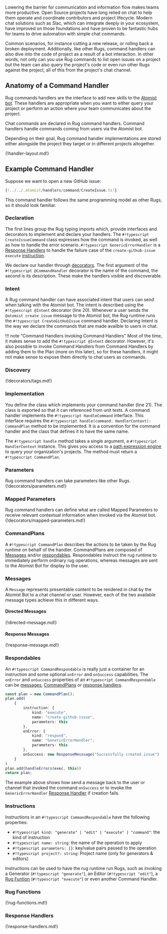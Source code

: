 Lowering the barrier for communication and information flow makes
teams more productive. Open Source projects have long relied on chat
to help them operate and coordinate contributors and project lifecycle.
Modern chat solutions such as Slac, which can integrate deeply in your ecosystem,
have improved on those foundations and have proven to be fantastic hubs for teams
to drive automation with simple chat commands.

Common scenarios, for instance cutting a new release, or rolling back a broken
deployment. Additionally, like other Rugs,  command handlers can also dive into
the code of project as a result of a bot interaction. In other words, not only
can you use Rug commands to list open issues on a project but the team can also
query the project's code or even run other Rugs against the project, all of this
from the project's chat channel.

## Anatomy of a Command Handler

Rug commands handlers are the interface to add new skills to the [Atomist bot][bot].
These handlers are appropriate when you want to either query your project
or perform an action where your team communicates about the project.

Chat commands are declared in Rug command handlers. Command handlers handle
commands coming from users via the Atomist bot.

[bot]: /user-guide/interfaces/bot.md

Depending on their goal, Rug command handler implementations are stored either alongside
the project they target or in different projects altogether.

{!handler-layout.md!}

## Example Command Handler

Suppose we want to open a new GitHub issue:

```typescript linenums="1"
{!../../.atomist/handlers/command/CreateIssue.ts!}
```

This command handler follows the same programming model as other Rugs, so it 
should look familiar.

### Declaration

The first lines group the Rug typing imports which, provide interfaces and
decorators to implement and declare your handlers. The  `#!typescript CreateIssueCommand`
class expresses how the command is invoked, as well as how to handle the error
scenario. `#!typescript GenericErrorHandler` is a  [Response Handlers](#response-handlers)
to handle the failure case of the `create-github-issue` `execute` [instruction](#instructions).


We declare our handler through [decorators][decorators]. The first argument
of the `#!typescript @CommandHandler` decorator is the name of the command,
the second is its description. These make the handlers visible and discoverable.

[decorators]: https://www.typescriptlang.org/docs/handbook/decorators.html

### Intent

A Rug command handler can have associated intent that users can send when talking
with the Atomist bot. The intent is described using the `#!typescript @Intent`
decorator (line 20). Whenever a user sends the `@atomist create issue` message
to the Atomist bot, the Rug runtime runs the `#!typescript CreateGitHubIssue`
command handler. Declaring Intent is the way we declare the commands that are
made availble to users in chat.

!!! note "Command Handlers invoking Command Handlers"
    Most of the time, it makes sense to add the `#!typescript @Intent` decorator.
    However, it's also possible to invoke Command Handlers from Command Handlers
    by adding them to the Plan (more on this later), so for these handlers, it
    might not make sense to expose them directly to chat users as commands.

### Discovery

{!decorators/tags.md!}

### Implementation

You define the class which implements your command handler (line 21). The class is
exported so that it can referenced from unit tests. A command handler implements
the `#!typescript HandleCommand` interface. This interface requires the
`#!typescript handle(command: HandlerContext): CommandPlan` method to be 
implemented. It is a convention for the command handler and the class that defines
it to have the same name.

The `#!typescript handle` method takes a single argument, a
`#!typescript HandlerContext` instance. This gives you access to a
[path expression engine][pxe] to query your organization's projects. The method
must return a `#!typescript CommandPlan`.

[pxe]: path-expressions.md

### Parameters

Rug command handlers can take parameters like other Rugs. {!decorators/parameters.md!}

[rugconv]: conventions.md

### Mapped Parameters

Rug command handlers can define what are called Mapped Parameters to receive
relevant contextual information when invoked via the Atomist bot. {!decorators/mapped-parameters.md!}

### CommandPlans

A `#!typescript CommandPlan` describes the actions to be taken by the Rug runtime
on behalf of the handler. CommandPlans are composed of [Messages](#messages) and/or 
[respondables](#respondables). Respondables instruct the rug runtime to immediately
perform ordinary rug operations, whereas messages are sent to the Atomist Bot for
display to the user.

### Messages

A `Message` represents presentable content to be rendered in chat by the Atomist
Bot to a chat channel or user. However, each of the two available message types
achieve this in different ways.

#### Directed Messages

{!directed-message.md!}

#### Response Messages

{!response-message.md!}

### Respondables

An `#!typescript CommandRespondable` is really just a container for an instruction and
some optional `onError` and `onSuccess` capabilities. The `onError` and `onSuccess`
properties of an `#!typescript CommandRespondable` can be [messages](#messages), 
[CommandPlans](#eventplans) or [response handlers](#response-handlers).

```typescript
const plan = new CommandPlan();
plan.add(
    { 
        instruction: { 
            kind: "execute", 
            name: "create-github-issue",
            parameters: this
        },
        onError: { 
            kind: "respond", 
            name: "GenericErrorHandler", 
            parameters: this 
        },
        onSuccess: new ResponseMesssage("Successfully created issue")
    }
)
plan.add(handleErrors(exec, this))
return plan;

```

The example above shows how send a message back to the user or channel that invoked
the command `onSuccess` or to invoke the `GenericErrorHandler` [Response Handler](#response-handlers)
if creation fails.

### Instructions

Instructions in an `#!typescript CommandRespondable` have the following properties:

*   `#!typescript kind: "generate" | "edit" | "execute" | "command"`: the kind of instruction 
*   `#!typescript name: string`: the name of the operation to apply
*   `#!typescript parameters: {}`: key/value pairs passed to the operation
*   `#!typescript project?: string`: Project name (only for generators & editors)

Instructions can be used to have the rug runtime run Rugs, such as invoking
a Generator (`#!typescript "generate"`), an Editor (`#!typescript "edit"`),
a [Rug Funtion](#rug-functions) (`#!typescript "execute"`) or even another Command
Handler.

### Rug Functions

{!rug-functions.md!}

### Response Handlers

{!response-handlers.md!}

